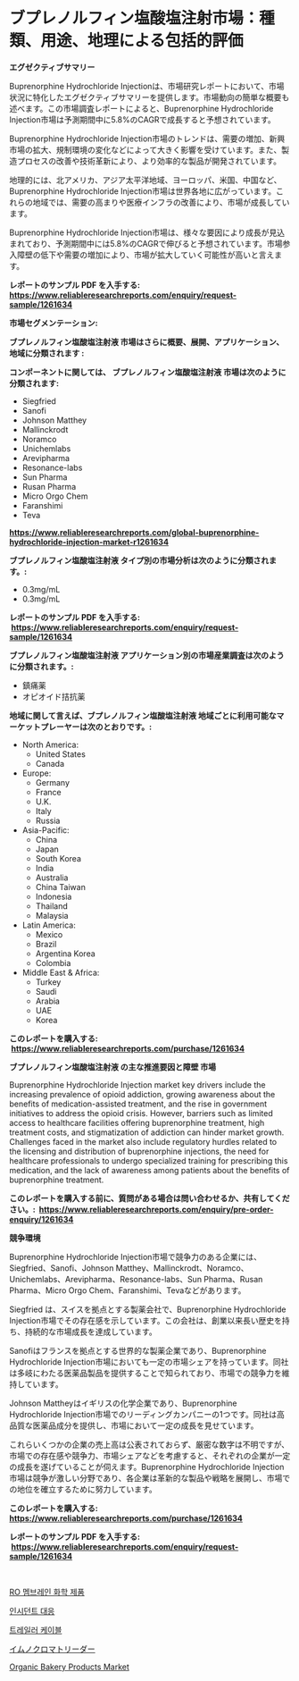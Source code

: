 <p><h1>ブプレノルフィン塩酸塩注射市場：種類、用途、地理による包括的評価</h1></p><p><strong>エグゼクティブサマリー</strong></p>
<p><p>Buprenorphine Hydrochloride Injectionは、市場研究レポートにおいて、市場状況に特化したエグゼクティブサマリーを提供します。市場動向の簡単な概要も述べます。この市場調査レポートによると、Buprenorphine Hydrochloride Injection市場は予測期間中に5.8%のCAGRで成長すると予想されています。</p><p>Buprenorphine Hydrochloride Injection市場のトレンドは、需要の増加、新興市場の拡大、規制環境の変化などによって大きく影響を受けています。また、製造プロセスの改善や技術革新により、より効率的な製品が開発されています。</p><p>地理的には、北アメリカ、アジア太平洋地域、ヨーロッパ、米国、中国など、Buprenorphine Hydrochloride Injection市場は世界各地に広がっています。これらの地域では、需要の高まりや医療インフラの改善により、市場が成長しています。</p><p>Buprenorphine Hydrochloride Injection市場は、様々な要因により成長が見込まれており、予測期間中には5.8%のCAGRで伸びると予想されています。市場参入障壁の低下や需要の増加により、市場が拡大していく可能性が高いと言えます。</p></p>
<p><strong>レポートのサンプル PDF を入手する: <a href="https://www.reliableresearchreports.com/enquiry/request-sample/1261634">https://www.reliableresearchreports.com/enquiry/request-sample/1261634</a></strong></p>
<p><strong>市場セグメンテーション:</strong></p>
<p><strong> ブプレノルフィン塩酸塩注射液 市場はさらに概要、展開、アプリケーション、地域に分類されます :</strong></p>
<p><strong>コンポーネントに関しては、 ブプレノルフィン塩酸塩注射液 市場は次のように分類されます: &nbsp;</strong></p>
<p><ul><li>Siegfried</li><li>Sanofi</li><li>Johnson Matthey</li><li>Mallinckrodt</li><li>Noramco</li><li>Unichemlabs</li><li>Arevipharma</li><li>Resonance-labs</li><li>Sun Pharma</li><li>Rusan Pharma</li><li>Micro Orgo Chem</li><li>Faranshimi</li><li>Teva</li></ul></p>
<p><strong><a href="https://www.reliableresearchreports.com/global-buprenorphine-hydrochloride-injection-market-r1261634">https://www.reliableresearchreports.com/global-buprenorphine-hydrochloride-injection-market-r1261634</a></strong></p>
<p><strong> ブプレノルフィン塩酸塩注射液 タイプ別の市場分析は次のように分類されます。:</strong></p>
<p><ul><li>0.3mg/mL</li><li>0.3mg/mL</li></ul></p>
<p><strong>レポートのサンプル PDF を入手する: &nbsp;<a href="https://www.reliableresearchreports.com/enquiry/request-sample/1261634">https://www.reliableresearchreports.com/enquiry/request-sample/1261634</a></strong></p>
<p><strong> ブプレノルフィン塩酸塩注射液 アプリケーション別の市場産業調査は次のように分類されます。:</strong></p>
<p><ul><li>鎮痛薬</li><li>オピオイド拮抗薬</li></ul></p>
<p><strong>地域に関して言えば、ブプレノルフィン塩酸塩注射液 地域ごとに利用可能なマーケットプレーヤーは次のとおりです。:</strong></p>
<p><ul>
    <li>
        North America:
        <ul>
            <li>United States</li>
            <li>Canada</li>
        </ul>
    </li>
    <li>
        Europe:
        <ul>
            <li>Germany</li>
            <li>France</li>
            <li>U.K.</li>
            <li>Italy</li>
            <li>Russia</li>
        </ul>
    </li>
    <li>
        Asia-Pacific:
        <ul>
            <li>China</li>
            <li>Japan</li>
            <li>South Korea</li>
            <li>India</li>
            <li>Australia</li>
            <li>China Taiwan</li>
            <li>Indonesia</li>
            <li>Thailand</li>
            <li>Malaysia</li>
        </ul>
    </li>
    <li>
        Latin America:
        <ul>
            <li>Mexico</li>
            <li>Brazil</li>
            <li>Argentina Korea</li>
            <li>Colombia</li>
        </ul>
    </li>
    <li>
        Middle East & Africa:
        <ul>
            <li>Turkey</li>
            <li>Saudi</li>
            <li>Arabia</li>
            <li>UAE</li>
            <li>Korea</li>
        </ul>
    </li>
    </ul></p>
<p><strong>このレポートを購入する: &nbsp;<a href="https://www.reliableresearchreports.com/purchase/1261634">https://www.reliableresearchreports.com/purchase/1261634</a></strong></p>
<p><strong>ブプレノルフィン塩酸塩注射液 の主な推進要因と障壁 市場</strong></p>
<p><p>Buprenorphine Hydrochloride Injection market key drivers include the increasing prevalence of opioid addiction, growing awareness about the benefits of medication-assisted treatment, and the rise in government initiatives to address the opioid crisis. However, barriers such as limited access to healthcare facilities offering buprenorphine treatment, high treatment costs, and stigmatization of addiction can hinder market growth. Challenges faced in the market also include regulatory hurdles related to the licensing and distribution of buprenorphine injections, the need for healthcare professionals to undergo specialized training for prescribing this medication, and the lack of awareness among patients about the benefits of buprenorphine treatment.</p></p>
<p><strong>このレポートを購入する前に、質問がある場合は問い合わせるか、共有してください。:&nbsp; <a href="https://www.reliableresearchreports.com/enquiry/pre-order-enquiry/1261634">https://www.reliableresearchreports.com/enquiry/pre-order-enquiry/1261634</a></strong></p>
<p><strong>競争環境</strong></p>
<p><p>Buprenorphine Hydrochloride Injection市場で競争力のある企業には、Siegfried、Sanofi、Johnson Matthey、Mallinckrodt、Noramco、Unichemlabs、Arevipharma、Resonance-labs、Sun Pharma、Rusan Pharma、Micro Orgo Chem、Faranshimi、Tevaなどがあります。</p><p>Siegfried は、スイスを拠点とする製薬会社で、Buprenorphine Hydrochloride Injection市場でその存在感を示しています。この会社は、創業以来長い歴史を持ち、持続的な市場成長を達成しています。</p><p>Sanofiはフランスを拠点とする世界的な製薬企業であり、Buprenorphine Hydrochloride Injection市場においても一定の市場シェアを持っています。同社は多岐にわたる医薬品製品を提供することで知られており、市場での競争力を維持しています。</p><p>Johnson Mattheyはイギリスの化学企業であり、Buprenorphine Hydrochloride Injection市場でのリーディングカンパニーの1つです。同社は高品質な医薬品成分を提供し、市場において一定の成長を見せています。</p><p>これらいくつかの企業の売上高は公表されておらず、厳密な数字は不明ですが、市場での存在感や競争力、市場シェアなどを考慮すると、それぞれの企業が一定の成長を遂げていることが伺えます。Buprenorphine Hydrochloride Injection市場は競争が激しい分野であり、各企業は革新的な製品や戦略を展開し、市場での地位を確立するために努力しています。</p></p>
<p><strong>このレポートを購入する: &nbsp; <a href="https://www.reliableresearchreports.com/purchase/1261634">https://www.reliableresearchreports.com/purchase/1261634</a></strong></p>
<p><strong>レポートのサンプル PDF を入手する: &nbsp;<a href="https://www.reliableresearchreports.com/enquiry/request-sample/1261634">https://www.reliableresearchreports.com/enquiry/request-sample/1261634</a></strong><strong></strong></p>
<p>&nbsp;</p>
<p><p><a href="https://github.com/fernandotryO5lson96765/Market-Research-Report-List-1/blob/main/459186717338.md">RO 멤브레인 화학 제품</a></p><p><a href="https://github.com/CliftonFisher9067/Market-Research-Report-List-1/blob/main/219678417337.md">인시던트 대응</a></p><p><a href="https://medium.com/@jodyomenick905/%ED%8A%B8%EB%A0%88%EC%9D%BC%EB%9F%AC-%EC%BC%80%EC%9D%B4%EB%B8%94-%EC%8B%9C%EC%9E%A5-%EB%B3%B4%EA%B3%A0%EC%84%9C%EB%8A%94-%EC%9D%B4-%EC%8B%9C%EC%9E%A5%EC%9D%98-%EC%B5%9C%EC%8B%A0-%ED%8A%B8%EB%A0%8C%EB%93%9C%EC%99%80-%EC%84%B1%EC%9E%A5-%EA%B8%B0%ED%9A%8C%EB%A5%BC-%EB%B3%B4%EC%97%AC%EC%A4%8D%EB%8B%88%EB%8B%A4-8a7e5768e958">트레일러 케이블</a></p><p><a href="https://medium.com/@barrymundy88/%E3%82%A4%E3%83%A0%E3%83%8E%E3%82%AF%E3%83%AD%E3%83%9E%E3%83%88%E3%83%AA%E3%83%BC%E3%83%80%E3%83%BC%E5%B8%82%E5%A0%B4%E3%81%AE%E3%82%B7%E3%82%A7%E3%82%A2%E3%81%AE%E9%80%B2%E5%8C%96%E3%81%A8%E5%B8%82%E5%A0%B4%E6%88%90%E9%95%B7%E3%83%88%E3%83%AC%E3%83%B3%E3%83%89-2024%E5%B9%B4-2031%E5%B9%B4-36d821e9b1f7">イムノクロマトリーダー</a></p><p><a href="https://github.com/Whitneyboyettebo9kiw7yr13/Market-Research-Report-List-2/blob/main/organic-bakery-products-market.md">Organic Bakery Products Market</a></p></p>